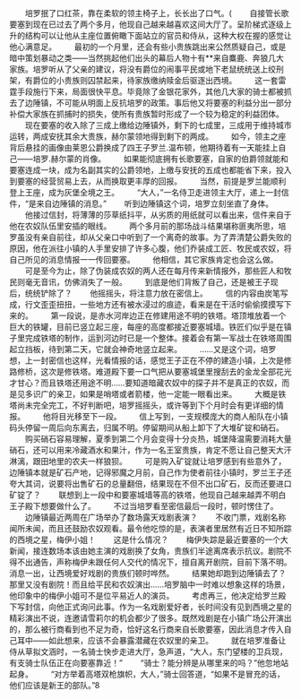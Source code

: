 　　培罗抿了口红茶，靠在柔软的领主椅子上，长长出了口气。(
　　自接管长歌要塞到现在已过去了两个多月，他现自己越来越喜欢这间大厅了。呈阶梯式逐级上升的结构可以让他从主座位置俯瞰下面站立的官员和侍从，这种大权在握的感觉让他心满意足。
　　最初的一个月里，还会有些小贵族跳出来公然质疑自己，或是暗中策划暴动之类——当然挑起他们出头的幕后人物十有**来自麋鹿、奔狼几大家族。培罗听从了父亲的建议，将没有爵位的闹事平民或地下老鼠统统送上绞刑架，有爵位的小贵族则囚禁起来，待家族缴纳赎金后驱逐出西境。
　　这一套雷霆手段施行下来，局面很快平息。毕竟除了金银花家外，其他几大家的骑士都被抓去了边陲镇，不可能从明面上反抗培罗的政策。事后他又将要塞的利益分出一部分补偿大家族在抓捕时的损失，使所有贵族暂时形成了一个较为稳定的利益团体。
　　现在要塞的收入除了三成上缴给边陲镇外，剩下的七成里，三成用于维持城市运转，两成安抚其余大贵族，赫尔蒙领地得到剩下的两成。
　　如今，领主之座背后悬挂的画像由莱恩公爵换成了四王子罗兰.温布顿，他期待着有一天能挂上自己——培罗.赫尔蒙的肖像。
　　如果能彻底拥有长歌要塞，自家的伯爵领就能和要塞连成一块，成为名副其实的公爵领地，上缴与安抚的五成也都能省下来，投入到要塞的经营贸易上去，从而换取更丰厚的回报。
　　当然，前提是罗兰能顺利登上王座，成为灰堡全境之王。
　　“大人，”一名侍卫走进领主大厅，递上一封信件，“是来自边陲镇的消息。”
　　听到边陲镇这个词，培罗立刻坐直了身体。
　　他接过信封，将薄薄的莎草纸抖平，从劣质的用纸就可以看出来，信件来自于他在农奴队伍里安插的眼线。
　　两个多月前的那场战斗结果堪称匪夷所思，培罗虽没有亲自前往，却从父亲口中听到了一个离奇的故事。为了弄清楚公爵失败的原因，他在派往小镇的人手里安排了许多心腹，他们乔装成工匠、牧民或农奴，将自己所见的消息情报一一传回要塞。
　　他相信，其它家族肯定也会这么做。
　　可是至今为止，除了伪装成农奴的两人还在每月传来新情报外，那些匠人和牧民则毫无音讯，仿佛消失了一般。
　　到底是他们背叛了自己，还是被王子现后，统统铲除了？
　　他摇摇头，将注意力放在密信上。
　　信的内容由炭笔写成，行文歪歪扭扭，一些地方还有被水浸过的痕迹，看来是在干活时偷偷摸摸写下来的。
　　第一段说，是赤水河岸边正在修建用途不明的铁塔。塔顶堆放着一个巨大的铁罐，目前已竖立起三座，每座的高度都接近要塞城墙。铁匠们似乎是在镇子里完成铁塔的制作，运到河边时已是一个整体。接着会有第一军战士在铁塔周围起立挡板，待到第二天，它就会神奇地竖立起来。
　　……又是这个词，培罗想，上一封密信也这样，光看情报的话，感觉王子正在不停的建造小镇，上次是修路修桥，这次是修铁塔。难道殿下要一口气把从要塞城堡里搜刮去的金龙全部花光才甘心？而且铁塔还用途不明……要知道暗藏农奴中的探子并不是真正的农奴，而是见多识广的亲卫，如果是哨塔或者箭楼，他一定能一眼看出来。
　　大概是铁塔尚未完全完工，不好判断吧，培罗摇摇头，或许等到下个月时会有更详细的情报。
　　他将目光移至下一段。
　　信上写到，一支规模庞大的商人船队在小镇码头停留一周后向东离去，归属不明。停留期间从船上卸下了大堆矿锭和硝石。
　　购买硝石容易理解，夏季到第二个月会变得十分炎热，城堡降温需要消耗大量硝石，还可以用来冷藏酒水和果汁，作为一名王室贵族，肯定不愿让自己整天大汗淋漓，跟田地里的农夫一样狼狈。
　　可是购入矿锭就让培罗感到有些意外了，边陲镇本就是矿石产地，记得邪魔之月前，自己作为使者前往小镇时，罗兰王子还夸大其词，说要将出售矿石的总量翻倍，结果现在不但不出口矿石，反而还要进口矿锭了？
　　联想到上一段中和要塞城墙等高的铁塔，他现自己越来越弄不明白王子殿下想要做什么了。
　　不过当培罗看至密信最后一段时，顿时愣住了。
　　边陲镇最近两周在广场举办了数场露天戏剧表演？
　　不收门票，戏剧名称闻所未闻，而且还鼓励农奴观看。最令他吃惊的是，表演者里居然有近日不知所踪的西境之星，梅伊小姐！
　　这是什么情况？
　　梅伊失踪是最近要塞的一个大新闻，接连数场本该由她主演的戏剧换了女角，贵族们半途离席表示抗议。剧院不得不出通告，声称梅伊未跟任何人交代的情况下，擅自离开剧院，目前下落不明。消息一出，让西境爱好戏剧的贵族们顿时哗然。
　　结果她却跑到边陲镇去了？那里又没有剧院！而且给平民和农奴演出……培罗脑中一时难以想象这样的场景，他印象中的梅伊小姐可不是位平易近人的演员。
　　考虑再三，他决定给罗兰殿下写封信，向他正式询问此事。作为一名戏剧爱好者，长时间没有见到西境之星的精彩演出不说，连邀请雪莉尔的机会都少了很多。既然戏剧是在小镇广场公开演出的，那么被行商看到也不足为奇，恰好这名行商来自长歌要塞，因此消息才传入自己耳中——如此想来，应该不会暴露潜藏在农奴里的亲卫。
　　就在培罗准备让侍从草拟文涵时，一名骑士快步走进大厅，急声道，“大人，东门望楼的卫兵现，有支骑士队伍正在向要塞靠近！”
　　“骑士？能分辨是从哪里来的吗？”他忽地站起身。
　　“对方举着高塔双枪旗帜，大人，”骑士回答道，“如果不是冒充的话，他们应该是新王的部队。”8
　　